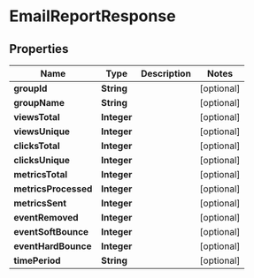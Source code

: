 # EmailReportResponse

## Properties
Name | Type | Description | Notes
------------ | ------------- | ------------- | -------------
**groupId** | **String** |  |  [optional]
**groupName** | **String** |  |  [optional]
**viewsTotal** | **Integer** |  |  [optional]
**viewsUnique** | **Integer** |  |  [optional]
**clicksTotal** | **Integer** |  |  [optional]
**clicksUnique** | **Integer** |  |  [optional]
**metricsTotal** | **Integer** |  |  [optional]
**metricsProcessed** | **Integer** |  |  [optional]
**metricsSent** | **Integer** |  |  [optional]
**eventRemoved** | **Integer** |  |  [optional]
**eventSoftBounce** | **Integer** |  |  [optional]
**eventHardBounce** | **Integer** |  |  [optional]
**timePeriod** | **String** |  |  [optional]
